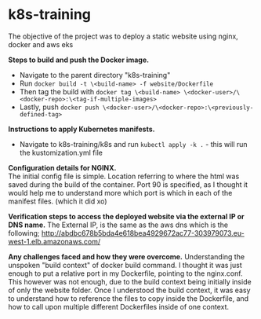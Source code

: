 # k8s-training

The objective of the project was to deploy a static website using nginx, docker and aws eks

**Steps to build and push the Docker image.**
- Navigate to the parent directory "k8s-training"
- Run `docker build -t \<build-name> -f website/Dockerfile`
- Then tag the build with `docker tag \<build-name> \<docker-user>/\<docker-repo>:\<tag-if-multiple-images>`
- Lastly, push `docker push \<docker-user>/\<docker-repo>:\<previously-defined-tag>`

**Instructions to apply Kubernetes manifests.**
- Navigate to k8s-training/k8s and run `kubectl apply -k .` - this will run the kustomization.yml file 

**Configuration details for NGINX.**    
The initial config file is simple. Location referring to where the html was saved during the build of the container. Port 90 is specified, as I thought it would help me to understand more which port is which in each of the manifest files. (which it did xo)

**Verification steps to access the deployed website via the external IP or DNS name.**
The External IP, is the same as the aws dns which is the following;
http://abdbc678b5bda4e618bea4929672ac77-303979073.eu-west-1.elb.amazonaws.com/

**Any challenges faced and how they were overcome.**
Understanding the unspoken "build context" of docker build command. I thought it was just enough to put a relative port in my Dockerfile, pointing to the nginx.conf. This however was not enough, due to the build context being initially inside of only the website folder. Once I understood the build context, it was easy to understand how to reference the files to copy inside the Dockerfile, and how to call upon multiple different Dockerfiles inside of one context.
